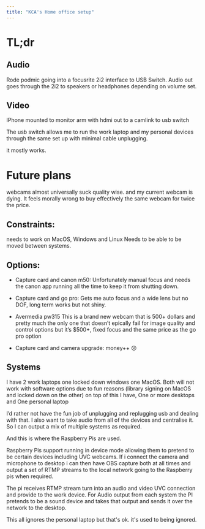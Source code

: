 ```yaml
---
title: "KCA's Home office setup"
---
```


# TL;dr

## Audio

Rode podmic going into a focusrite 2i2 interface to USB Switch. Audio out goes through the 2i2 to speakers or headphones depending on volume set.

## Video

IPhone mounted to monitor arm with hdmi out to a camlink to usb switch

The usb switch allows me to run the work laptop and my personal devices through the same set up with minimal cable unplugging.

it mostly works.


# Future plans

webcams almost universally suck quality wise. and my current webcam is dying. It feels morally wrong to buy effectively the same webcam for twice the price.

## Constraints:

needs to work on MacOS, Windows and Linux
Needs to be able to be moved between systems.

## Options:

- Capture card and canon m50:
Unfortunately manual focus and needs the canon app running all the time to keep it from shutting down.

- Capture card and go pro:
Gets me auto focus and a wide lens but no DOF, long term works but not shiny.

- Avermedia pw315
This is a brand new webcam that is 500+ dollars and pretty much the only one that doesn’t epically fail for image quality and control options but it’s $500+, fixed focus and the same price as the go pro option

- Capture card and camera upgrade:
money++ 😞

## Systems

I have 2 work laptops one locked down windows one MacOS. Both will not work with software options due to fun reasons (library signing on MacOS and locked down on the other) on top of this I have, One or more desktops and One personal laptop

I’d rather not have the fun job of unplugging and replugging usb and dealing with that. I also want to take audio from all of the devices and centralise it. So I can output a mix of multiple systems as required.

And this is where the Raspberry Pis are used.

Raspberry Pis support running in device mode allowing them to pretend to be certain devices including UVC webcams. If i connect the camera and microphone to desktop i can then have OBS capture both at all times and output a set of RTMP streams to the local network going to the Raspberry pis when required.

The pi receives RTMP stream turn into an audio and video UVC connection and provide to the work device. For Audio output from each system the PI pretends to be a sound device and takes that output and sends it over the network to the desktop.


This all ignores the personal laptop but that's ok. it's used to being ignored.
